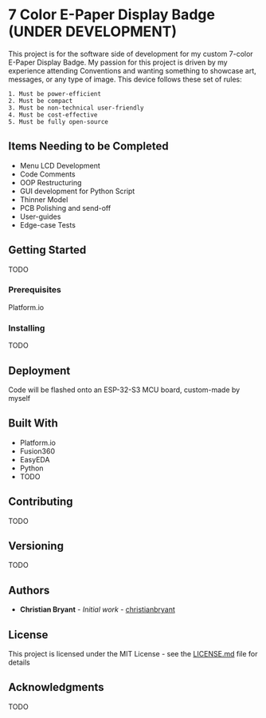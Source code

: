 # 7 Color E-Paper Display Badge (UNDER DEVELOPMENT)

This project is for the software side of development for my custom 7-color E-Paper Display Badge. 
My passion for this project is driven by my experience attending Conventions and wanting something to showcase art, messages, or any type of image. 
This device follows these set of rules:
```
1. Must be power-efficient
2. Must be compact
3. Must be non-technical user-friendly
4. Must be cost-effective
5. Must be fully open-source
```

## Items Needing to be Completed

* Menu LCD Development
* Code Comments
* OOP Restructuring
* GUI development for Python Script
* Thinner Model
* PCB Polishing and send-off
* User-guides
* Edge-case Tests


## Getting Started

TODO

### Prerequisites

Platform.io

### Installing

TODO

## Deployment

Code will be flashed onto an ESP-32-S3 MCU board, custom-made by myself

## Built With

* Platform.io
* Fusion360
* EasyEDA
* Python
* TODO

## Contributing

TODO

## Versioning

TODO

## Authors

* **Christian Bryant** - *Initial work* - [christianbryant](https://github.com/christianbryant)

## License

This project is licensed under the MIT License - see the [LICENSE.md](LICENSE.md) file for details

## Acknowledgments

TODO
